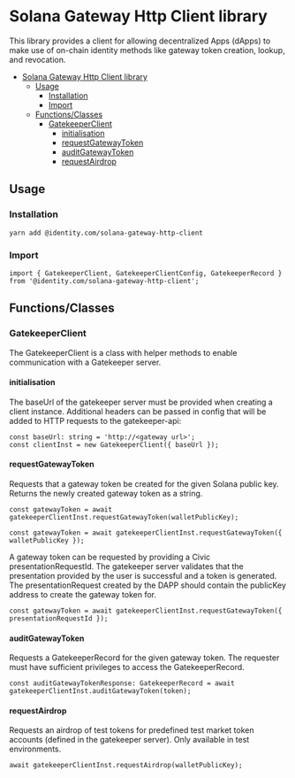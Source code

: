 # Solana Gateway Http Client library

This library provides a client for allowing 
decentralized Apps (dApps) to make use of on-chain identity methods
like gateway token creation, lookup, and revocation.

- [Solana Gateway Http Client library](#solana-gateway-http-client-library)
  - [Usage](#usage)
    - [Installation](#installation)
    - [Import](#import)
  - [Functions/Classes](#functionsclasses)
    - [GatekeeperClient](#gatekeeperclient)
      - [initialisation](#initialisation)
      - [requestGatewayToken](#requestgatewaytoken)
      - [auditGatewayToken](#auditgatewaytoken)
      - [requestAirdrop](#requestairdrop)

## Usage
### Installation
```
yarn add @identity.com/solana-gateway-http-client
```
### Import
```
import { GatekeeperClient, GatekeeperClientConfig, GatekeeperRecord } from '@identity.com/solana-gateway-http-client';
```

## Functions/Classes

### GatekeeperClient
The GatekeeperClient is a class with helper methods to enable communication with a Gatekeeper server.

#### initialisation
The baseUrl of the gatekeeper server must be provided when creating a client instance. Additional headers can be passed in config
that will be added to HTTP requests to the gatekeeper-api:
```
const baseUrl: string = 'http://<gateway url>';
const clientInst = new GatekeeperClient({ baseUrl });
```

#### requestGatewayToken
Requests that a gateway token be created for the given Solana public key. Returns the newly created gateway token as a string.
```
const gatewayToken = await gatekeeperClientInst.requestGatewayToken(walletPublicKey);

const gatewayToken = await gatekeeperClientInst.requestGatewayToken({ walletPublicKey });
```
A gateway token can be requested by providing a Civic presentationRequestId. The gatekeeper server validates that the presentation provided by the user is successful and a token is generated. The presentationRequest created by the DAPP should contain the publicKey address to create the gateway token for.
```
const gatewayToken = await gatekeeperClientInst.requestGatewayToken({ presentationRequestId });
```

#### auditGatewayToken
Requests a GatekeeperRecord for the given gateway token. The requester must have sufficient privileges to access the GatekeeperRecord.
```
const auditGatewayTokenResponse: GatekeeperRecord = await gatekeeperClientInst.auditGatewayToken(token);
```

#### requestAirdrop
Requests an airdrop of test tokens for predefined test market token accounts (defined in the gatekeeper server). Only available in test environments.
```
await gatekeeperClientInst.requestAirdrop(walletPublicKey);
```
